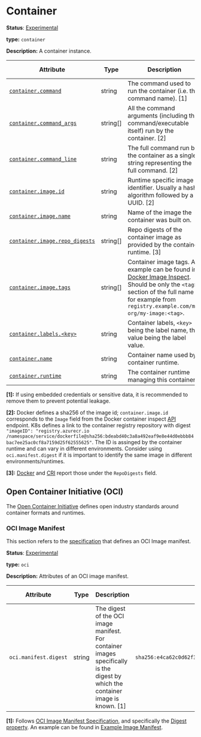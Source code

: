 # Container

**Status**: [Experimental][DocumentStatus]

**type:** `container`

**Description:** A container instance.

<!-- semconv container -->
| Attribute  | Type | Description  | Examples  | Requirement Level |
|---|---|---|---|---|
| [`container.command`](../attributes-registry/container.md) | string | The command used to run the container (i.e. the command name). [1] | `otelcontribcol` | Opt-In |
| [`container.command_args`](../attributes-registry/container.md) | string[] | All the command arguments (including the command/executable itself) run by the container. [2] | `[otelcontribcol, --config, config.yaml]` | Opt-In |
| [`container.command_line`](../attributes-registry/container.md) | string | The full command run by the container as a single string representing the full command. [2] | `otelcontribcol --config config.yaml` | Opt-In |
| [`container.image.id`](../attributes-registry/container.md) | string | Runtime specific image identifier. Usually a hash algorithm followed by a UUID. [2] | `sha256:19c92d0a00d1b66d897bceaa7319bee0dd38a10a851c60bcec9474aa3f01e50f` | Recommended |
| [`container.image.name`](../attributes-registry/container.md) | string | Name of the image the container was built on. | `gcr.io/opentelemetry/operator` | Recommended |
| [`container.image.repo_digests`](../attributes-registry/container.md) | string[] | Repo digests of the container image as provided by the container runtime. [3] | `[example@sha256:afcc7f1ac1b49db317a7196c902e61c6c3c4607d63599ee1a82d702d249a0ccb, internal.registry.example.com:5000/example@sha256:b69959407d21e8a062e0416bf13405bb2b71ed7a84dde4158ebafacfa06f5578]` | Recommended |
| [`container.image.tags`](../attributes-registry/container.md) | string[] | Container image tags. An example can be found in [Docker Image Inspect](https://docs.docker.com/engine/api/v1.43/#tag/Image/operation/ImageInspect). Should be only the `<tag>` section of the full name for example from `registry.example.com/my-org/my-image:<tag>`. | `[v1.27.1, 3.5.7-0]` | Recommended |
| [`container.labels.<key>`](../attributes-registry/container.md) | string | Container labels, `<key>` being the label name, the value being the label value. | `container.labels.app=nginx` | Recommended |
| [`container.name`](../attributes-registry/container.md) | string | Container name used by container runtime. | `opentelemetry-autoconf` | Recommended |
| [`container.runtime`](../attributes-registry/container.md) | string | The container runtime managing this container. | `docker`; `containerd`; `rkt` | Recommended |

**[1]:** If using embedded credentials or sensitive data, it is recommended to remove them to prevent potential leakage.

**[2]:** Docker defines a sha256 of the image id; `container.image.id` corresponds to the `Image` field from the Docker container inspect [API](https://docs.docker.com/engine/api/v1.43/#tag/Container/operation/ContainerInspect) endpoint.
K8s defines a link to the container registry repository with digest `"imageID": "registry.azurecr.io /namespace/service/dockerfile@sha256:bdeabd40c3a8a492eaf9e8e44d0ebbb84bac7ee25ac0cf8a7159d25f62555625"`.
The ID is assinged by the container runtime and can vary in different environments. Consider using `oci.manifest.digest` if it is important to identify the same image in different environments/runtimes.

**[3]:** [Docker](https://docs.docker.com/engine/api/v1.43/#tag/Image/operation/ImageInspect) and [CRI](https://github.com/kubernetes/cri-api/blob/c75ef5b473bbe2d0a4fc92f82235efd665ea8e9f/pkg/apis/runtime/v1/api.proto#L1237-L1238) report those under the `RepoDigests` field.
<!-- endsemconv -->

## Open Container Initiative (OCI)

The [Open Container Initiative](https://opencontainers.org/) defines open industry standards around container formats and runtimes.

### OCI Image Manifest

This section refers to the [specification](https://github.com/opencontainers/image-spec/blob/main/manifest.md)
that defines an OCI Image manifest.

**Status**: [Experimental][DocumentStatus]

**type:** `oci`

**Description:** Attributes of an OCI image manifest.

<!-- semconv oci.manifest -->
| Attribute  | Type | Description  | Examples  | Requirement Level |
|---|---|---|---|---|
| `oci.manifest.digest` | string | The digest of the OCI image manifest. For container images specifically is the digest by which the container image is known. [1] | `sha256:e4ca62c0d62f3e886e684806dfe9d4e0cda60d54986898173c1083856cfda0f4` | Recommended |

**[1]:** Follows [OCI Image Manifest Specification](https://github.com/opencontainers/image-spec/blob/main/manifest.md), and specifically the [Digest property](https://github.com/opencontainers/image-spec/blob/main/descriptor.md#digests).
An example can be found in [Example Image Manifest](https://docs.docker.com/registry/spec/manifest-v2-2/#example-image-manifest).
<!-- endsemconv -->

[DocumentStatus]: https://github.com/open-telemetry/opentelemetry-specification/tree/v1.26.0/specification/document-status.md
